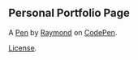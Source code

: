 Personal Portfolio Page
-----------------------


A [Pen](http://codepen.io/raymondxduckworth/pen/ZLYwZM) by [Raymond](http://codepen.io/raymondxduckworth) on [CodePen](http://codepen.io/).

[License](http://codepen.io/raymondxduckworth/pen/ZLYwZM/license).